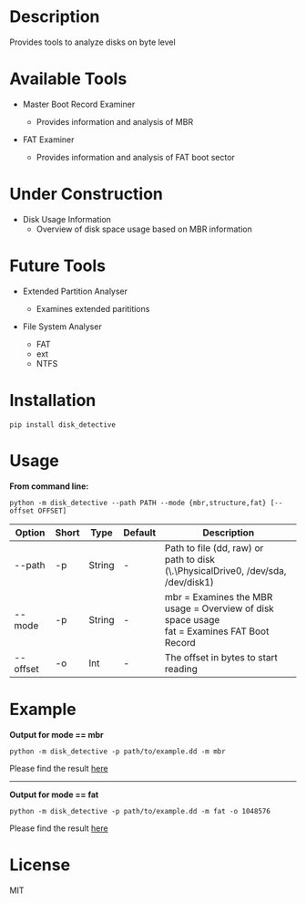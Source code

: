 # Description

Provides tools to analyze disks on byte level

# Available Tools

- Master Boot Record Examiner
  - Provides information and analysis of MBR

- FAT Examiner
  - Provides information and analysis of FAT boot sector

# Under Construction

- Disk Usage Information
  - Overview of disk space usage based on MBR information

# Future Tools

- Extended Partition Analyser
  - Examines extended parititions

- File System Analyser
  - FAT
  - ext
  - NTFS
  

# Installation

`pip install disk_detective`

# Usage

**From command line:**

`python -m disk_detective --path PATH --mode {mbr,structure,fat} [--offset OFFSET]`

| Option | Short | Type | Default | Description |
|---|---|---|---|---|
|--path | -p | String | - | Path to file (dd, raw) or <br> path to disk (\\.\PhysicalDrive0, /dev/sda, /dev/disk1)|
|--mode | -p | String | - | mbr = Examines the MBR <br> usage = Overview of disk space usage <br> fat = Examines FAT Boot Record |
|--offset | -o | Int | - | The offset in bytes to start reading |

# Example

**Output for mode == mbr**

`python -m disk_detective -p path/to/example.dd -m mbr`

Please find the result [here](example/example-mbr.txt)

<hr>

**Output for mode == fat**

`python -m disk_detective -p path/to/example.dd -m fat -o 1048576`

Please find the result [here](example/example-fat.txt)

# License

MIT